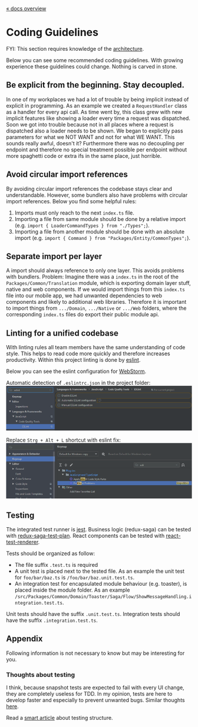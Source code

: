 [« docs overview](../README.md)

# Coding Guidelines
FYI: This section requires knowledge of the [architecture](Architecture.md).

Below you can see some recommended coding guidelines.
With growing experience these guidelines could change. Nothing is carved in stone.

## Be explicit from the beginning. Stay decoupled.
In one of my workplaces we had a lot of trouble by being implicit instead of explicit in programming.
As an example we created a `RequestHandler` class as a handler for every api call.
As time went by, this class grew with new implicit features like showing a loader every time a request was dispatched.
Soon we got into trouble because not in all places where a request is dispatched also a loader needs to be shown.
We began to explicitly pass parameters for what we NOT WANT and not for what WE WANT.
This sounds really awful, doesn't it?
Furthermore there was no decoupling per endpoint and therefore no special treatment possible per endpoint
without more spaghetti code or extra ifs in the same place, just horrible.

## Avoid circular import references
By avoiding circular import references the codebase stays clear and understandable.
However, some bundlers also have problems with circular import references. Below you find some helpful rules:
1. Imports must only reach to the next `index.ts` file.
2. Importing a file from same module should be done by a relative import (e.g. `import { LoaderCommandTypes } from "./Types";`).
3. Importing a file from another module should be done with an absolute import (e.g. `import { Command } from "Packages/Entity/CommonTypes";`).

## Separate import per layer
A import should always reference to only one layer. This avoids problems with bundlers.
Problem: Imagine there was a `index.ts` in the root of the `Packages/Common/Translation` module,
which is exporting domain layer stuff, native and web components.
If we would import things from this `index.ts` file into our mobile app,
we had unwanted dependencies to web components and likely to additional web libraries.
Therefore it is important to import things from `.../Domain`, `.../Native` or `.../Web` folders,
where the corresponding `index.ts` files do export their public module api.

## Linting for a unified codebase
With linting rules all team members have the same understanding of code style.
This helps to read code more quickly and therefore increases productivity.
Within this project linting is done by [eslint](https://eslint.org/).

Below you can see the eslint configuration for [WebStorm](https://www.jetbrains.com/webstorm).

Automatic detection of `.eslintrc.json` in the project folder:
![esLintAutomaticDetection](assets/esLintAutomaticDetection.png)

Replace `Strg + Alt + L` shortcut with eslint fix:
![esLintKeymapShortcut](assets/esLintKeymapShortcut.png)

## Testing
The integrated test runner is [jest](http://jestjs.io).
Business logic (redux-saga) can be tested with [redux-saga-test-plan](https://www.npmjs.com/package/redux-saga-test-plan).
React components can be tested with [react-test-renderer](https://reactjs.org/docs/test-renderer.html).

Tests should be organized as follow:
- The file suffix `.test.ts` is required
- A unit test is placed next to the tested file. As an example the unit test for `foo/bar/baz.ts` is `/foo/bar/baz.unit.test.ts`.
- An integration test for encapsulated module behaviour (e.g. toaster), is placed inside the module folder. As an example `/src/Packages/Common/Domain/Toaster/Saga/Flow/ShowMessageHandling.integration.test.ts`.

Unit tests should have the suffix `.unit.test.ts`. Integration tests should have the suffix `.integration.test.ts`.

## Appendix
Following information is not necessary to know but may be interesting for you.

### Thoughts about testing
I think, because snapshot tests are expected to fail with every UI change, they are completely useless for TDD.
In my opinion, tests are here to develop faster and especially to prevent unwanted bugs.
Similar thoughts [here](https://medium.com/@tomgold_48918/why-i-stopped-using-snapshot-testing-with-jest-3279fe41ffb2).

Read a [smart article](https://medium.com/@JeffLombardJr/organizing-tests-in-jest-17fc431ff850) about testing structure.

